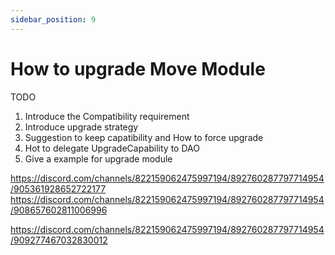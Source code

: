 ```yaml
---
sidebar_position: 9
---
```


# How to upgrade Move Module

TODO

1. Introduce the Compatibility requirement
2. Introduce upgrade strategy
3. Suggestion to keep capatibility and How to force upgrade
4. Hot to delegate UpgradeCapability to DAO
3. Give a example for upgrade module


https://discord.com/channels/822159062475997194/892760287797714954/905361928652722177
https://discord.com/channels/822159062475997194/892760287797714954/908657602811006996

https://discord.com/channels/822159062475997194/892760287797714954/909277467032830012